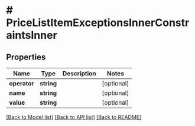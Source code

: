 # # PriceListItemExceptionsInnerConstraintsInner

## Properties

Name | Type | Description | Notes
------------ | ------------- | ------------- | -------------
**operator** | **string** |  | [optional]
**name** | **string** |  | [optional]
**value** | **string** |  | [optional]

[[Back to Model list]](../../README.md#models) [[Back to API list]](../../README.md#endpoints) [[Back to README]](../../README.md)
